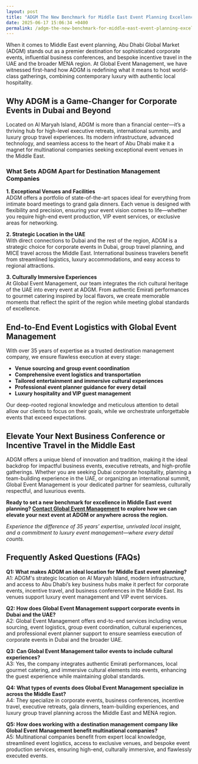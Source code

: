 ```yaml
---
layout: post
title: "ADGM The New Benchmark for Middle East Event Planning Excellence"
date: 2025-06-17 15:06:34 +0400
permalink: /adgm-the-new-benchmark-for-middle-east-event-planning-excellence/
---
```

When it comes to Middle East event planning, Abu Dhabi Global Market (ADGM) stands out as a premier destination for sophisticated corporate events, influential business conferences, and bespoke incentive travel in the UAE and the broader MENA region. At Global Event Management, we have witnessed first-hand how ADGM is redefining what it means to host world-class gatherings, combining contemporary luxury with authentic local hospitality.

## Why ADGM is a Game-Changer for Corporate Events in Dubai and Beyond

Located on Al Maryah Island, ADGM is more than a financial center—it’s a thriving hub for high-level executive retreats, international summits, and luxury group travel experiences. Its modern infrastructure, advanced technology, and seamless access to the heart of Abu Dhabi make it a magnet for multinational companies seeking exceptional event venues in the Middle East.

### What Sets ADGM Apart for Destination Management Companies

**1. Exceptional Venues and Facilities**  
ADGM offers a portfolio of state-of-the-art spaces ideal for everything from intimate board meetings to grand gala dinners. Each venue is designed with flexibility and precision, ensuring your event vision comes to life—whether you require high-end event production, VIP event services, or exclusive areas for networking.

**2. Strategic Location in the UAE**  
With direct connections to Dubai and the rest of the region, ADGM is a strategic choice for corporate events in Dubai, group travel planning, and MICE travel across the Middle East. International business travelers benefit from streamlined logistics, luxury accommodations, and easy access to regional attractions.

**3. Culturally Immersive Experiences**  
At Global Event Management, our team integrates the rich cultural heritage of the UAE into every event at ADGM. From authentic Emirati performances to gourmet catering inspired by local flavors, we create memorable moments that reflect the spirit of the region while meeting global standards of excellence.

## End-to-End Event Logistics with Global Event Management

With over 35 years of expertise as a trusted destination management company, we ensure flawless execution at every stage:

- **Venue sourcing and group event coordination**  
- **Comprehensive event logistics and transportation**  
- **Tailored entertainment and immersive cultural experiences**  
- **Professional event planner guidance for every detail**  
- **Luxury hospitality and VIP guest management**

Our deep-rooted regional knowledge and meticulous attention to detail allow our clients to focus on their goals, while we orchestrate unforgettable events that exceed expectations.

## Elevate Your Next Business Conference or Incentive Travel in the Middle East

ADGM offers a unique blend of innovation and tradition, making it the ideal backdrop for impactful business events, executive retreats, and high-profile gatherings. Whether you are seeking Dubai corporate hospitality, planning a team-building experience in the UAE, or organizing an international summit, Global Event Management is your dedicated partner for seamless, culturally respectful, and luxurious events.

**Ready to set a new benchmark for excellence in Middle East event planning? [Contact Global Event Management](https://geventm.com/) to explore how we can elevate your next event at ADGM or anywhere across the region.**

*Experience the difference of 35 years’ expertise, unrivaled local insight, and a commitment to luxury event management—where every detail counts.*

## Frequently Asked Questions (FAQs)

**Q1: What makes ADGM an ideal location for Middle East event planning?**  
A1: ADGM's strategic location on Al Maryah Island, modern infrastructure, and access to Abu Dhabi’s key business hubs make it perfect for corporate events, incentive travel, and business conferences in the Middle East. Its venues support luxury event management and VIP event services.

**Q2: How does Global Event Management support corporate events in Dubai and the UAE?**  
A2: Global Event Management offers end-to-end services including venue sourcing, event logistics, group event coordination, cultural experiences, and professional event planner support to ensure seamless execution of corporate events in Dubai and the broader UAE.

**Q3: Can Global Event Management tailor events to include cultural experiences?**  
A3: Yes, the company integrates authentic Emirati performances, local gourmet catering, and immersive cultural elements into events, enhancing the guest experience while maintaining global standards.

**Q4: What types of events does Global Event Management specialize in across the Middle East?**  
A4: They specialize in corporate events, business conferences, incentive travel, executive retreats, gala dinners, team-building experiences, and luxury group travel planning across the Middle East and MENA region.

**Q5: How does working with a destination management company like Global Event Management benefit multinational companies?**  
A5: Multinational companies benefit from expert local knowledge, streamlined event logistics, access to exclusive venues, and bespoke event production services, ensuring high-end, culturally immersive, and flawlessly executed events.

<script type="application/ld+json">
{
  "@context": "https://schema.org",
  "@type": "BlogPosting",
  "headline": "ADGM The New Benchmark for Middle East Event Planning Excellence",
  "description": "Explore how Abu Dhabi Global Market (ADGM) is setting a new standard for corporate events, business conferences, and incentive travel in the Middle East, with insights from Global Event Management.",
  "author": {
    "@type": "Person",
    "name": "Global Event Management"
  },
  "publisher": {
    "@type": "Organization",
    "name": "Global Event Management",
    "logo": {
      "@type": "ImageObject",
      "url": "https://geventm.com/logo.png"
    }
  },
  "datePublished": "2024-06-01",
  "mainEntityOfPage": {
    "@type": "WebPage",
    "@id": "https://geventm.com/blog/adgm-event-planning-excellence"
  },
  "keywords": "Middle East event planning, corporate events in Dubai, destination management company, incentive travel UAE, business conferences Middle East, luxury event management, group travel planning, event logistics, cultural experiences, Dubai corporate hospitality"
}
</script>

<script type="application/ld+json">
{
  "@context": "https://schema.org",
  "@type": "FAQPage",
  "mainEntity": [
    {
      "@type": "Question",
      "name": "What makes ADGM an ideal location for Middle East event planning?",
      "acceptedAnswer": {
        "@type": "Answer",
        "text": "ADGM's strategic location on Al Maryah Island, modern infrastructure, and access to Abu Dhabi’s key business hubs make it perfect for corporate events, incentive travel, and business conferences in the Middle East. Its venues support luxury event management and VIP event services."
      }
    },
    {
      "@type": "Question",
      "name": "How does Global Event Management support corporate events in Dubai and the UAE?",
      "acceptedAnswer": {
        "@type": "Answer",
        "text": "Global Event Management offers end-to-end services including venue sourcing, event logistics, group event coordination, cultural experiences, and professional event planner support to ensure seamless execution of corporate events in Dubai and the broader UAE."
      }
    },
    {
      "@type": "Question",
      "name": "Can Global Event Management tailor events to include cultural experiences?",
      "acceptedAnswer": {
        "@type": "Answer",
        "text": "Yes, the company integrates authentic Emirati performances, local gourmet catering, and immersive cultural elements into events, enhancing the guest experience while maintaining global standards."
      }
    },
    {
      "@type": "Question",
      "name": "What types of events does Global Event Management specialize in across the Middle East?",
      "acceptedAnswer": {
        "@type": "Answer",
        "text": "They specialize in corporate events, business conferences, incentive travel, executive retreats, gala dinners, team-building experiences, and luxury group travel planning across the Middle East and MENA region."
      }
    },
    {
      "@type": "Question",
      "name": "How does working with a destination management company like Global Event Management benefit multinational companies?",
      "acceptedAnswer": {
        "@type": "Answer",
        "text": "Multinational companies benefit from expert local knowledge, streamlined event logistics, access to exclusive venues, and bespoke event production services, ensuring high-end, culturally immersive, and flawlessly executed events."
      }
    }
  ]
}
</script>